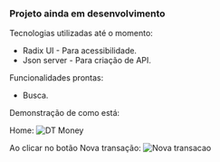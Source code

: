 <strong><h3>Projeto ainda em desenvolvimento</h3></strong>

Tecnologias utilizadas até o momento:
- Radix UI - Para acessibilidade.
- Json server - Para criação de API.

Funcionalidades prontas:
- Busca.

Demonstração de como está:

Home:
![DT Money](https://github.com/JuliaCrumenauer/DT_Money/assets/67925313/fd27ccab-794d-4097-92c6-f2126a5e2528)

Ao clicar no botão Nova transação:
![Nova transacao](https://github.com/JuliaCrumenauer/DT_Money/assets/67925313/4795dce0-fe53-4d0b-9891-ff96394750b4)

